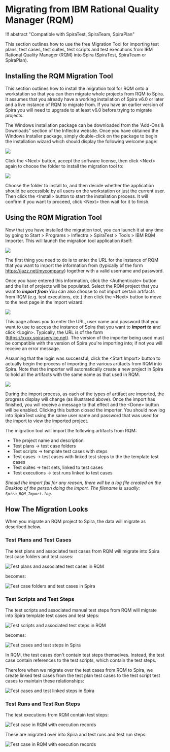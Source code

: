 # Migrating from IBM Rational Quality Manager (RQM)
!!! abstract "Compatible with SpiraTest, SpiraTeam, SpiraPlan"

This section outlines how to use the free Migration Tool for importing test plans, test cases, test suites, test scripts and test executions from IBM Rational Quality Manager (RQM) into Spira (SpiraTest, SpiraTeam or SpiraPlan).

## Installing the RQM Migration Tool

This section outlines how to install the migration tool for RQM onto a workstation so that you can then migrate whole projects from RQM to Spira. It assumes that you already have a working installation of Spira v6.0 or later and a live instance of RQM to migrate from. If you have an earlier version of Spira you will need to upgrade to at least v6.0 before trying to migrate projects.

The Windows installation package can be downloaded from the 'Add-Ons & Downloads" section of the Inflectra website. Once you have obtained the Windows Installer package, simply double-click on the package to begin the installation wizard which should display the following welcome page:

 ![](img/rqm_migration_1.png)  

Click the <Next\> button, accept the software license, then click <Next\> again to choose the folder to install the migration tool to:

![](img/rqm_migration_2.png)

Choose the folder to install to, and then decide whether the application should be accessible by all users on the workstation or just the current user. Then click the <Install\> button to start the installation process. It will confirm if you want to proceed, click <Next\> then wait for it to finish.

## Using the RQM Migration Tool

Now that you have installed the migration tool, you can launch it at any time by going to Start \> Programs \> Inflectra \> SpiraTest \> Tools \> IBM RQM Importer. This will launch the migration tool application itself:

 ![](img/rqm_migration_3.png)  

The first thing you need to do is to enter the URL for the instance of RQM that you want to import the information from (typically of the form https://jazz.net/mycompany) together with a valid username and password.

Once you have entered this information, click the <Authenticate\> button and the list of projects will be populated. Select the RQM project that you want to ***import from*** You can also choose to not import certain artifacts from RQM (e.g. test executions, etc.) then click the <Next\> button to move to the next page in the import wizard:

 ![](img/rqm_migration_4.png)  

This page allows you to enter the URL, user name and password that you want to use to access the instance of Spira that you want to ***import to*** and click <Login\>. Typically, the URL is of the form (https://xxxx.spiraservice.net). The version of the importer being used must be compatible with the version of Spira you're importing into;
if not you will receive an error message.

Assuming that the login was successful, click the <Start Import\> button to actually begin the process of importing the various artifacts from RQM into Spira. Note that the importer will automatically create a new project in Spira to hold all the artifacts with the same name as that used in RQM.

![](img/rqm_migration_5.png)

During the import process, as each of the types of artifact are imported, the progress display will change (as illustrated above). Once the import has finished, you will receive a message to that effect and the <Done\> button will be enabled. Clicking this button closed the importer. You should now log into SpiraTest using the same user name and password that was used for the import to view the imported project.

The migration tool will import the following artifacts from RQM:

- The project name and description
- Test plans -> test case folders
- Test scripts -> template test cases with steps
- Test cases -> test cases with linked test steps to the the template test cases
- Test suites -> test sets, linked to test cases
- Test executions -> test runs linked to test cases

*Should the import fail for any reason, there will be a log file created on the Desktop of the person doing the import. The filename is usually:
`Spira_RQM_Import.log`.*

## How The Migration Looks
When you migrate an RQM project to Spira, the data will migrate as described below.

### Test Plans and Test Cases
The test plans and associated test cases from RQM will migrate into Spira test case folders and test cases:

![Test plans and associated test cases in RQM](img/rqm_migration_6.png)

becomes:

![Test case folders and test cases in Spira](img/rqm_migration_7.png)

### Test Scripts and Test Steps

The test scripts and associated manual test steps from RQM will migrate into Spira template test cases and test steps:

![Test scripts and associated test steps in RQM](img/rqm_migration_8.png)

becomes:

![Test cases and test steps in Spira](img/rqm_migration_9.png)

In RQM, the test cases don't contain test steps themselves. Instead, the test case contain references to the test scripts, which contain the test steps.

Therefore when we migrate over the test cases from RQM to Spira, we create linked test cases from the test plan test cases to the test script test cases to maintain these relationships:

![Test cases and test linked steps in Spira](img/rqm_migration_10.png)

### Test Runs and Test Run Steps
The test executions from RQM contain test steps:

![Test case in RQM with execution records](img/rqm_migration_11.png)

These are migrated over into Spira and test runs and test run steps:

![Test case in RQM with execution records](img/rqm_migration_12.png)
